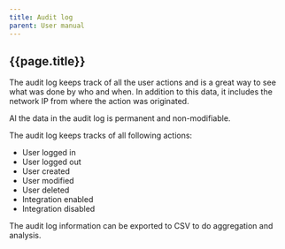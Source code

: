 ```yaml
---
title: Audit log
parent: User manual
---
```


## {{page.title}}

The audit log keeps track of all the user actions and is a great way to see what was done by who and when. In addition to this data, it includes the network IP from where the action was originated.

Al the data in the audit log is permanent and non-modifiable.

The audit log keeps tracks of all following actions:

- User logged in
- User logged out
- User created
- User modified
- User deleted
- Integration enabled
- Integration disabled

The audit log information can be exported to CSV to do aggregation and analysis.